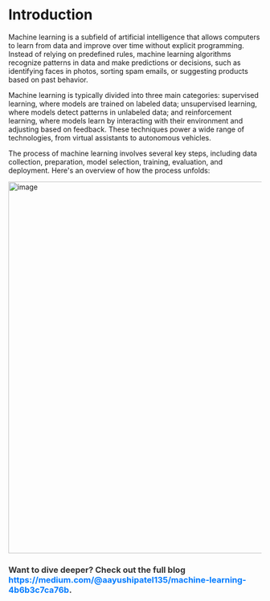 <h1> Introduction </h1>

Machine learning is a subfield of artificial intelligence that allows computers to learn from data and improve over time without explicit programming. Instead of relying on predefined rules, machine learning algorithms recognize patterns in data and make predictions or decisions, such as identifying faces in photos, sorting spam emails, or suggesting products based on past behavior.

Machine learning is typically divided into three main categories: supervised learning, where models are trained on labeled data; unsupervised learning, where models detect patterns in unlabeled data; and reinforcement learning, where models learn by interacting with their environment and adjusting based on feedback. These techniques power a wide range of technologies, from virtual assistants to autonomous vehicles.

The process of machine learning involves several key steps, including data collection, preparation, model selection, training, evaluation, and deployment. Here's an overview of how the process unfolds:

<img width="674" height="741" alt="image" src="https://github.com/user-attachments/assets/f5faf072-fbff-478b-94af-fe41026b9562" />

<h3 style="color: #333; font-weight: bold;">
  Want to dive deeper? Check out the full blog <a href="https://medium.com/@aayushipatel135/machine-learning-4b6b3c7ca76b" style="color: #007bff; text-decoration: none;">https://medium.com/@aayushipatel135/machine-learning-4b6b3c7ca76b</a>.
</h3>

